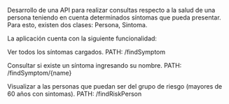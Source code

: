 Desarrollo de una API para realizar consultas respecto a la salud de una persona teniendo en cuenta determinados síntomas 
que pueda presentar. Para esto, existen dos clases: Persona, Sintoma.

La aplicación cuenta con la siguiente funcionalidad:

Ver todos los síntomas cargados.
PATH: /findSymptom

Consultar si existe un síntoma ingresando su nombre.
PATH: /findSymptom/{name}

Visualizar a las personas que puedan ser del grupo de riesgo (mayores de 60 años con sintomas).
PATH: /findRiskPerson
